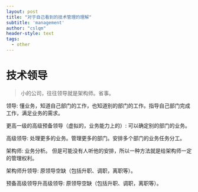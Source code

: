```yaml
---
layout: post
title: "对于自己看到的技术管理的理解"
subtitle: 'management'
author: "cslqm"
header-style: text
tags:
  - other
---
```


# 技术领导


> 小的公司，往往领导就是架构师。省事。



领导: 懂业务，知道自己部门的工作，也知道别的部门的工作。指导自己部门完成工作，满足业务的需求。


更高一级的高级预备领导（虚拟的，业务能力上的）: 可以确定别的部门的业务。


高级领导: 处理更多的业务。管理更多的部门。安排多个部门的业务任务分工。



架构师: 业务分析。 但是可能没有人听他的安排，所以一种方法就是给架构师一定的管理权利。



架构师升领导: 原领导空缺（包括升职、调职，离职等）。



预备高级领导升高级领导: 原领导空缺（包括升职、调职，离职等）。
